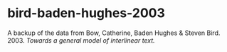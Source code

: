# bird-baden-hughes-2003
A backup of the data from Bow, Catherine, Baden Hughes &amp; Steven Bird. 2003. _Towards a general model of interlinear text._
